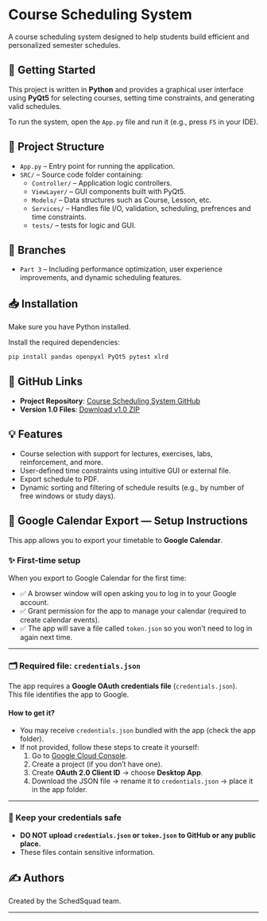 # Course Scheduling System

A course scheduling system designed to help students build efficient and personalized semester schedules.

## 🚀 Getting Started

This project is written in **Python** and provides a graphical user interface  using **PyQt5** for selecting courses, setting time constraints, and generating valid schedules.

To run the system, open the `App.py` file and run it (e.g., press `F5` in your IDE).

## 🧭 Project Structure

- `App.py` – Entry point for running the application.
- `SRC/` – Source code folder containing:
  - `Controller/` – Application logic controllers.
  - `ViewLayer/` – GUI components built with PyQt5.
  - `Models/` – Data structures such as Course, Lesson, etc.
  - `Services/` – Handles file I/O, validation, scheduling, prefrences and time constraints.
  - `tests/` – tests for logic and GUI.


## 🔀 Branches

- `Part 3` – Including performance optimization, user experience improvements, and dynamic scheduling features.

## 📥 Installation

Make sure you have Python installed.

Install the required dependencies:

```bash
pip install pandas openpyxl PyQt5 pytest xlrd
```

## 🔗 GitHub Links

- **Project Repository**: [Course Scheduling System GitHub](https://github.com/NoaAmram9/-Course-scheduling-system.git)
- **Version 1.0 Files**: [Download v1.0 ZIP](https://github.com/user-attachments/files/19683801/course.scheduling.1.0.zip)


## 💡 Features

- Course selection with support for lectures, exercises, labs, reinforcement, and more.
- User-defined time constraints using intuitive GUI or external file.
- Export schedule to PDF.
- Dynamic sorting and filtering of schedule results (e.g., by number of free windows or study days).

## 📌 Google Calendar Export — Setup Instructions  

This app allows you to export your timetable to **Google Calendar**.

### ✨ First-time setup
When you export to Google Calendar for the first time:
- ✅ A browser window will open asking you to log in to your Google account.
- ✅ Grant permission for the app to manage your calendar (required to create calendar events).
- ✅ The app will save a file called `token.json` so you won’t need to log in again next time.

---

### 🗂 Required file: `credentials.json`
The app requires a **Google OAuth credentials file** (`credentials.json`).  
This file identifies the app to Google.

#### How to get it?
- You may receive `credentials.json` bundled with the app (check the app folder).
- If not provided, follow these steps to create it yourself:
  1. Go to [Google Cloud Console](https://console.cloud.google.com/apis/credentials).  
  2. Create a project (if you don’t have one).  
  3. Create **OAuth 2.0 Client ID** → choose **Desktop App**.  
  4. Download the JSON file → rename it to `credentials.json` → place it in the app folder.

---

### 🔑 Keep your credentials safe
- **DO NOT upload `credentials.json` or `token.json` to GitHub or any public place.**
- These files contain sensitive information.

## ✍️ Authors

Created by the SchedSquad team.

---

